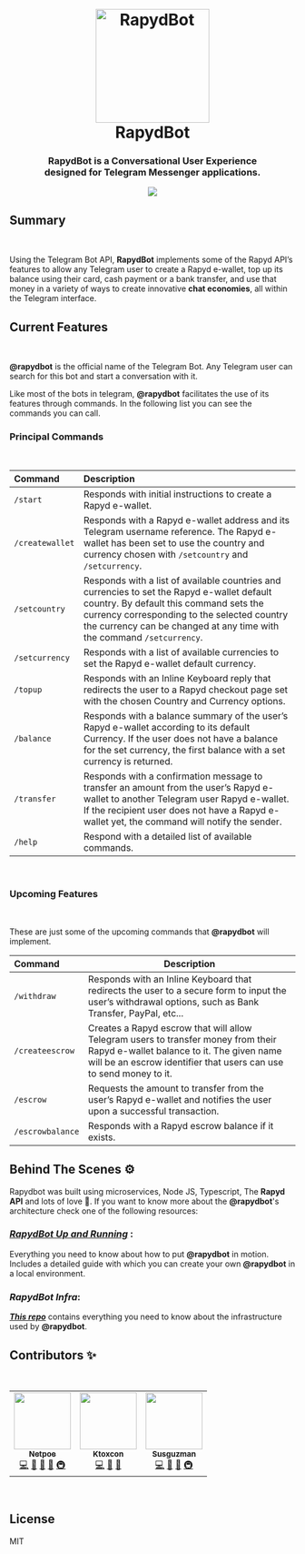 <h1 align="center">
  <br>
  <a href="https://ibb.co/d5xp4Jw"><img src="https://i.ibb.co/LZHgdhX/logo.jpg" alt="RapydBot" border="0" width="200"></a>
  <br>
  RapydBot
  <br>
</h1>

<h3 align="center">RapydBot is a Conversational User Experience<br> designed for Telegram Messenger applications.</h3>
<p align="center">
  <a href="https://opensource.org/licenses/MIT">
    <img src="https://img.shields.io/badge/License-MIT-yellow.svg">
  </a>
</p>

## Summary

<br>

Using the Telegram Bot API, **RapydBot** implements some of the Rapyd API’s features to allow any Telegram user to create a
Rapyd e-wallet, top up its balance using their card, cash payment or a bank transfer, and use that money in a variety of ways
to create innovative **chat economies**, all within the Telegram interface.
<br>

## Current Features

<br>

**@rapydbot** is the official name of the Telegram Bot. Any Telegram user can search for this bot and start a conversation with it.

Like most of the bots in telegram, **@rapydbot** facilitates the use of its features through commands. In the following list you can
see the commands you can call.
<br>

### Principal Commands

<br>

| Command         | Description                                                                                                                                                                                                                                                    |
| :-------------- | :------------------------------------------------------------------------------------------------------------------------------------------------------------------------------------------------------------------------------------------------------------- |
| `/start`        | Responds with initial instructions to create a Rapyd e-wallet.                                                                                                                                                                                                 |
| `/createwallet` | Responds with a Rapyd e-wallet address and its Telegram username reference. The Rapyd e-wallet has been set to use the country and currency chosen with `/setcountry` and `/setcurrency`.                                                                      |
| `/setcountry`   | Responds with a list of available countries and currencies to set the Rapyd e-wallet default country. By default this command sets the currency corresponding to the selected country the currency can be changed at any time with the command `/setcurrency`. |
| `/setcurrency`  | Responds with a list of available currencies to set the Rapyd e-wallet default currency.                                                                                                                                                                       |
| `/topup`        | Responds with an Inline Keyboard reply that redirects the user to a Rapyd checkout page set with the chosen Country and Currency options.                                                                                                                      |
| `/balance`      | Responds with a balance summary of the user’s Rapyd e-wallet according to its default Currency. If the user does not have a balance for the set currency, the first balance with a set currency is returned.                                                   |
| `/transfer`     | Responds with a confirmation message to transfer an amount from the user’s Rapyd e-wallet to another Telegram user Rapyd e-wallet. If the recipient user does not have a Rapyd e-wallet yet, the command will notify the sender.                               |
| `/help`         | Respond with a detailed list of available commands.                                                                                                                                                                                                            |

<br>

### Upcoming Features

<br>

These are just some of the upcoming commands that **@rapydbot** will implement.

| Command          | Description                                                                                                                                                                                          |
| :--------------- | ---------------------------------------------------------------------------------------------------------------------------------------------------------------------------------------------------- |
| `/withdraw`      | Responds with an Inline Keyboard that redirects the user to a secure form to input the user’s withdrawal options, such as Bank Transfer, PayPal, etc...                                              |
| `/createescrow`  | Creates a Rapyd escrow that will allow Telegram users to transfer money from their Rapyd e-wallet balance to it. The given name will be an escrow identifier that users can use to send money to it. |
| `/escrow`        | Requests the amount to transfer from the user’s Rapyd e-wallet and notifies the user upon a successful transaction.                                                                                  |
| `/escrowbalance` | Responds with a Rapyd escrow balance if it exists.                                                                                                                                                   |

## Behind The Scenes ⚙️

Rapydbot was built using microservices, Node JS, Typescript, The **Rapyd API** and lots of love 💖. If you want to know more about the **@rapydbot**'s architecture check one of the following resources:

### **_[RapydBot Up and Running](docs/up-and-running.md)_** :

Everything you need to know about how to put **@rapydbot** in motion. Includes a detailed guide with which you can create your own **@rapydbot** in a local environment.
<br>

### **_RapydBot Infra_**:

**_[This repo](https://github.com/aufacicenta/rapydbot-infra)_** contains everything you need to know about the infrastructure used by **@rapydbot**\.
<br>

## Contributors ✨

<br>
<table >
  <tr>
    <td align="center">
     <a href="https://github.com/netpoe">
     <img src="https://avatars.githubusercontent.com/u/4053518?v=4" width="100px;" alt=""/>
     <br />
     <sub><b>Netpoe</b></sub>
     </a><br />
     <a  href="#" title="Code">💻</a>
     <a  href="#" title="Reviewed  Pull Requests">👀<a>
     <a href="#"  title="Documentation">📖</a>
     <a href="#" title="Tools">🔧</a>
     <a href="#" title="Infrastructure (Hosting, Build-Tools, etc)">🚇</a>
    </td>
    <td align="center">
     <a href="https://github.com/Ktoxcon">
     <img src="https://avatars.githubusercontent.com/u/60626791?v=4" width="100px;" alt=""/>
     <br />
     <sub><b>Ktoxcon</b></sub>
     </a><br />
     <a href="#" title="Code">💻</a>
     <a href="#" title="Reviewed  Pull Requests">👀<a>
     <a href="#"  title="Documentation">📖</a>
    </td>
     <td align="center">
     <a href="https://github.com/susguzman">
     <img src="https://avatars.githubusercontent.com/u/7908092?v=4" width="100px;" alt=""/>
     <br />
     <sub><b>Susguzman</b></sub>
     </a><br />
     <a href="#" title="Code">💻</a>
     <a href="#" title="Reviewed  Pull Requests">👀<a>
     <a href="#"  title="Documentation">📖</a>
     <a href="#" title="Infrastructure (Hosting, Build-Tools, etc)">🚇</a>
    </td>
    </td>
  </tr>
</table>
<br>

## License

MIT
